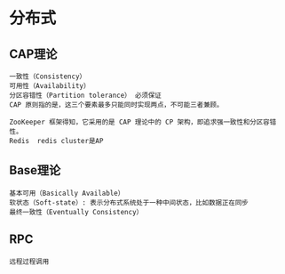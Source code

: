 # 分布式

## CAP理论
~~~
一致性（Consistency）
可用性（Availability）
分区容错性（Partition tolerance） 必须保证
CAP 原则指的是，这三个要素最多只能同时实现两点，不可能三者兼顾。

ZooKeeper 框架得知，它采用的是 CAP 理论中的 CP 架构，即追求强一致性和分区容错性。
Redis  redis cluster是AP
~~~

## Base理论
~~~
基本可用（Basically Available）
软状态（Soft-state）: 表示分布式系统处于一种中间状态，比如数据正在同步
最终一致性（Eventually Consistency）
~~~

## RPC
~~~
远程过程调用
~~~

